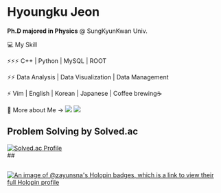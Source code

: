 # Hyoungku Jeon
**Ph.D majored in Physics** @ SungKyunKwan Univ.

💻 My Skill

⚡⚡⚡ C++ | Python | MySQL | ROOT

⚡⚡ Data Analysis | Data Visualization | Data Management

⚡ Vim | English | Korean | Japanese | Coffee brewing☕

👋 More about Me -> <a href="https://www.linkedin.com/in/hyoungku-jeon-479975247/" target="_blank"><img src="https://img.shields.io/badge/-LinkedIn-blue?style=flat-square&logo=LinkedIn&logoColor=#0A66C2"/></a>
<a href="https://zayunsna.github.io/" target="_blank"><img src="https://img.shields.io/badge/-Blog-blue?style=flat-square&logo=GitHub&logoColor=#181717"/></a>




## Problem Solving by Solved.ac 
[![Solved.ac Profile](http://mazassumnida.wtf/api/v2/generate_badge?boj=zayunsna)](https://solved.ac/zayunsna/)<br>
##<!--![zayunsna's github stats](https://github-readme-stats.vercel.app/api?username=zayunsna&show_icons=true)-->

## 
[![An image of @zayunsna's Holopin badges, which is a link to view their full Holopin profile](https://holopin.me/zayunsna)](https://holopin.io/@zayunsna)

